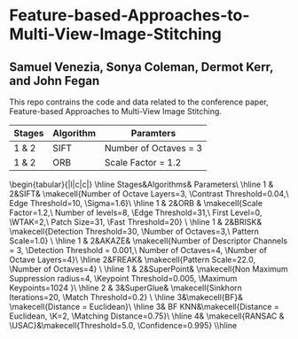 # Feature-based-Approaches-to-Multi-View-Image-Stitching
## Samuel Venezia, Sonya Coleman, Dermot Kerr, and John Fegan
This repo contrains the code and data related to the conference paper, Feature-based Approaches to Multi-View Image Stitching.

| Stages        | Algorithm     | Paramters     |
| ------------- | ------------- | ------------- | 
| 1 & 2          | SIFT  | Number of Octaves = 3 |
| 1 & 2           | ORB  | Scale Factor = 1.2 |

\begin{tabular}{|l|c|c|} \hline 
          Stages&Algorithms& Parameters\\ \hline 
          1 \& 2&SIFT& \makecell{Number of Octave Layers=3, \\Contrast Threshold=0.04,\\ Edge Threshold=10, \\Sigma=1.6}\\ \hline 
          1 \& 2&ORB & \makecell{Scale Factor=1.2,\\ Number of levels=8, \\Edge Threshold=31,\\ First Level=0, \\WTAK=2,\\ Patch Size=31, \\Fast Threshold=20} \\ \hline 
          1 \& 2&BRISK& \makecell{Detection Threshold=30, \\Number of Octaves=3,\\ Pattern Scale=1.0} \\ \hline 
          1 \& 2&AKAZE& \makecell{Number of Descriptor Channels = 3, \\Detection Threshold = 0.001,\\ Number of Octaves=4, \\Number of Octave Layers=4}\\ \hline 
          2&FREAK& \makecell{Pattern Scale=22.0, \\Number of Octaves=4} \\ \hline 
          1 \& 2&SuperPoint& \makecell{Non Maximum Suppression radius=4, \\Keypoint Threshold=0.005, \\Maximum Keypoints=1024 }\\ \hline 
          2 \& 3&SuperGlue& \makecell{Sinkhorn Iterations=20, \\Match Threshold=0.2} \\ \hline 
          3&\makecell{BF}& \makecell{Distance = Euclidean}\\ \hline 
 3& BF KNN&\makecell{Distance = Euclidean, \\K=2, \\Matching Distance=0.75}\\ \hline 
 4& \makecell{RANSAC \& \\USAC}&\makecell{Threshold=5.0,  \\Confidence=0.995} \\\hline
